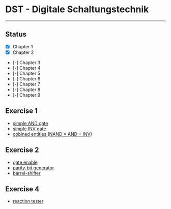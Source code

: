 # DST - Digitale Schaltungstechnik
---

## Status
* [x] Chapter 1
* [x] Chapter 2
* [-] Chapter 3
* [-] Chapter 4
* [-] Chapter 5
* [-] Chapter 6
* [-] Chapter 7
* [-] Chapter 8
* [-] Chapter 9

## Exercise 1
* [simple AND gate](./ex1/MyAnd.vhd)
* [simple INV gate](./ex1/MyInv.vhd)
* [cobined entities (NAND = AND + INV)](./ex1/MyNand.vhd)

## Exercise 2
* [gate enable](./ex2/EnableGate.vhd)
* [parity-bit generator](./ex2/ParityGenerator.vhd)
* [barrel-shifter](./ex2/BarrelShifter.vhd)

## Exercise 4
* [reaction tester](./ex4/reak_test.vhd)
